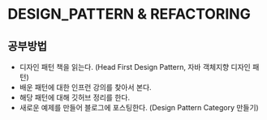 # DESIGN_PATTERN & REFACTORING

## 공부방법

- 디자인 패턴 책을 읽는다. (Head First Design Pattern, 자바 객체지향 디자인 패턴)
- 배운 패턴에 대한 인프런 강의를 찾아서 본다.
- 해당 패턴에 대해 깃허브 정리를 한다.
- 새로운 예제를 만들어 블로그에 포스팅한다. (Design Pattern Category 만들기)

